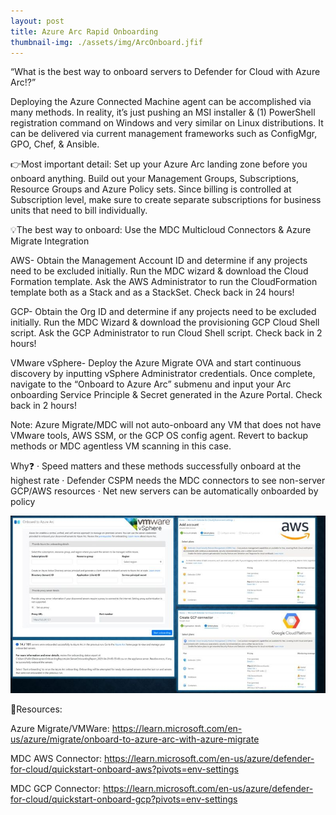 ```yaml
---
layout: post
title: Azure Arc Rapid Onboarding
thumbnail-img: ./assets/img/ArcOnboard.jfif
---
```

“What is the best way to onboard servers to Defender for Cloud with Azure Arc⁉️”

Deploying the Azure Connected Machine agent can be accomplished via many methods. In reality, it’s just pushing an MSI installer & (1) PowerShell registration command on Windows and very similar on Linux distributions. It can be delivered via current management frameworks such as ConfigMgr, GPO, Chef, & Ansible.

👉Most important detail: Set up your Azure Arc landing zone before you onboard anything. Build out your Management Groups, Subscriptions, Resource Groups and Azure Policy sets. Since billing is controlled at Subscription level, make sure to create separate subscriptions for business units that need to bill individually.

💡The best way to onboard: Use the MDC Multicloud Connectors & Azure Migrate Integration

AWS- Obtain the Management Account ID and determine if any projects need to be excluded initially. Run the MDC wizard & download the Cloud Formation template. Ask the AWS Administrator to run the CloudFormation template both as a Stack and as a StackSet. Check back in 24 hours!

GCP- Obtain the Org ID and determine if any projects need to be excluded initially. Run the MDC Wizard & download the provisioning GCP Cloud Shell script. Ask the GCP Administrator to run Cloud Shell script. Check back in 2 hours!

VMware vSphere- Deploy the Azure Migrate OVA and start continuous discovery by inputting vSphere Administrator credentials. Once complete, navigate to the “Onboard to Azure Arc” submenu and input your Arc onboarding Service Principle & Secret generated in the Azure Portal. Check back in 2 hours!

Note: Azure Migrate/MDC will not auto-onboard any VM that does not have VMware tools, AWS SSM, or the GCP OS config agent. Revert to backup methods or MDC agentless VM scanning in this case.

Why❓
·       Speed matters and these methods successfully onboard at the highest rate
·       Defender CSPM needs the MDC connectors to see non-server GCP/AWS resources
·       Net new servers can be automatically onboarded by policy

![Image](/assets/img/ArcOnboard.jfif)

🎒Resources:

Azure Migrate/VMWare: https://learn.microsoft.com/en-us/azure/migrate/onboard-to-azure-arc-with-azure-migrate

MDC AWS Connector: https://learn.microsoft.com/en-us/azure/defender-for-cloud/quickstart-onboard-aws?pivots=env-settings

MDC GCP Connector: https://learn.microsoft.com/en-us/azure/defender-for-cloud/quickstart-onboard-gcp?pivots=env-settings
